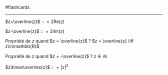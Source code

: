 #flashcards 

----

$z+\overline{z}$ :: $= 2\text{Re}(z)$
<!--SR:!2023-04-29,139,190-->

$z-\overline{z}$ :: $= 2i \text{Im}(z)$
<!--SR:!2022-12-26,71,170-->

Propriété de $z$ quand $z = \overline{z}$
?
$z = \overline{z} \iff z\in\mathbb{R}$
<!--SR:!2023-04-21,175,230-->

Propriété de $z$ quand $z = -\overline{z}$
?
$z\in i\mathbb{R}$
<!--SR:!2023-03-22,145,190-->

$z\times\overline{z}$ :: $= |z|^2$
<!--SR:!2023-01-30,104,210-->

